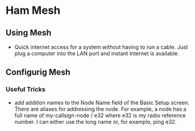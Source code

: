 # Ham Mesh

## Using Mesh

+ Quick internet access for a system without having to run a cable.  Just plug a computer into the LAN port and instant Internet is available.

## Configurig Mesh

### Useful Tricks
+ add addition names to the Node Name field of the Basic Setup screen.  There are aliases for addressing the node.  For example, a node has a full name of my-callsign-node / e32 where e32 is my radio reference number.  I can either use the long name or, for example, ping e32.

